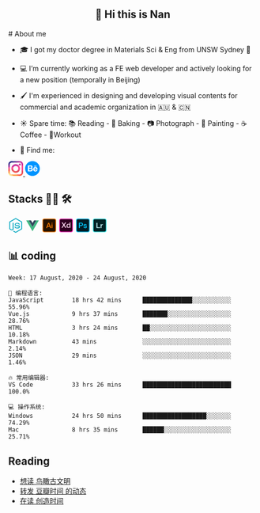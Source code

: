 <h2 align="center">👋 Hi this is Nan</h2>
# About me

- 🎓 I got my doctor degree in Materials Sci & Eng from UNSW Sydney :koala:

- :computer: I’m currently working as a FE web developer and actively looking for a new position (temporally in Beijing)

- :paintbrush: I'm experienced in designing and developing visual contents for commercial and academic organization in :australia: & :cn:

- :sunny: Spare time: :books: Reading - :bread: Baking - :camera: Photograph - :art: Painting - :coffee: Coffee - 💪Workout

- 💬 Find me:

<p >
<div style="display:inline-block">
<a href="https://www.instagram.com/divetothesea/">
<svg style='zoom:15%' t="1598323914700" class="icon" viewBox="0 0 1024 1024" version="1.1" xmlns="http://www.w3.org/2000/svg" p-id="1274" width="200" height="200"><path d="M229.518 1024h122.206L158.896 900.414 0.396 807.796C7.318 928.18 107.432 1024 229.518 1024z" fill="#FDE494" p-id="1275"></path><path d="M670.896 953.38l-138.012-35.31H229.518c-68.144 0-123.586-55.442-123.586-123.586v-67.752l-52.966-56.84L0 679.256v115.226c0 4.472 0.144 8.908 0.396 13.314L351.724 1024h417.534l-98.362-70.62z" fill="#FEA150" p-id="1276"></path><path d="M883.31 880.28c-22.488 23.274-53.986 37.788-88.828 37.788H532.884L769.258 1024h25.224c82.404 0 154.792-43.658 195.28-109.054l-54.044-32.188-52.408-2.478z" fill="#FF5D4A" p-id="1277"></path><path d="M918.068 652.028v142.456c0 33.304-13.266 63.55-34.758 85.798l106.454 34.666c21.692-35.04 34.236-76.312 34.236-120.466v-125.61l-54.792-30.782-51.14 13.938z" fill="#E45261" p-id="1278"></path><path d="M1024 298.38l-56.406-13.432-49.526 29.652v337.428L1024 668.872z" fill="#FF4D95" p-id="1279"></path><path d="M1024 229.518c0-115.266-85.416-210.946-196.272-227.1L688.86 60.202l-70.366 45.73h175.988c68.144 0 123.586 55.442 123.586 123.586V314.6L1024 298.38v-68.862z" fill="#CB319C" p-id="1280"></path><path d="M635.464 0L504.1 49.272l-103.61 56.66h218.004L827.728 2.416A230.44 230.44 0 0 0 794.482 0H635.464z" fill="#8A3293" p-id="1281"></path><path d="M512 812.138c36.716 0 71.908-6.64 104.452-18.76l-172.04-78.094-182.356-37.314C315.892 758.78 407.826 812.138 512 812.138z" fill="#FF5D4A" p-id="1282"></path><path d="M658.306 610.716C626.54 657.646 572.81 688.552 512 688.552c-80.546 0-148.616-54.236-169.734-128.092l-47.364-29.602-81.694 9.076a298.268 298.268 0 0 0 48.85 138.034l354.396 115.41c76.606-28.528 138.474-87.514 170.916-162.136l-63.506-32.17-65.558 11.644z" fill="#E45261" p-id="1283"></path><path d="M335.448 512c0-43.756 16.036-83.814 42.494-114.692l-75.316-10.536-76.5 33.784A298.956 298.956 0 0 0 211.862 512c0 9.424 0.488 18.73 1.342 27.932l129.06 20.524A175.948 175.948 0 0 1 335.448 512z m476.69 0c0-64.276-20.318-123.892-54.856-172.78l-74.794-10.616-76.836 33.834c49.746 31.262 82.9 86.596 82.9 149.562 0 36.54-11.16 70.522-30.246 98.716l129.062 20.524A298.324 298.324 0 0 0 812.138 512z" fill="#FF4D95" p-id="1284"></path><path d="M512 335.448c34.388 0 66.484 9.918 93.652 26.99l151.63-23.218C702.89 262.234 613.222 211.862 512 211.862c-133.62 0-247.108 87.778-285.874 208.69l151.816-23.248c32.404-37.82 80.464-61.856 134.058-61.856z m282.482-35.31c38.94 0 70.62-31.68 70.62-70.62s-31.68-70.62-70.62-70.62c-38.94 0-70.62 31.68-70.62 70.62s31.68 70.62 70.62 70.62z" fill="#CB319C" p-id="1285"></path><path d="M105.932 627.128L54.94 601.694 0 592.632v86.626l105.932 47.474z" fill="#FF5D4A" p-id="1286"></path><path d="M0 506.028v86.604l105.932 34.496V522.874l-55.04-19.788z" fill="#E45261" p-id="1287"></path><path d="M105.932 438.958l-54.434-0.492L0 455.18v50.848l105.932 16.846z" fill="#FF4D95" p-id="1288"></path><path d="M105.932 359.514l-56.11 5.692L0 411.924v43.256l105.932-16.222z" fill="#CB319C" p-id="1289"></path><path d="M0 411.924l105.932-52.41v-120.79L43.8 244.666 0 286.482z" fill="#8A3293" p-id="1290"></path><path d="M410.118 0L168.412 92.962 2.774 193.856A230.44 230.44 0 0 0 0 229.518v56.964l105.932-47.756v-9.21c0-68.144 55.442-123.586 123.586-123.586h170.974L635.464 0H410.118z" fill="#523494" p-id="1291"></path><path d="M229.518 0C115.09 0 19.956 84.176 2.774 193.856L410.118 0h-180.6z" fill="#2D2D87" p-id="1292"></path></svg>
 </a>
<a href="https://www.behance.net/southchen">
<svg  style='zoom:15%' t="1598322914857" class="icon" viewBox="0 0 1024 1024" version="1.1" xmlns="http://www.w3.org/2000/svg" p-id="1280" width="200" height="200"><path d="M509.866667 2.133333C791.466667 2.133333 1019.733333 230.4 1019.733333 512c2.133333 283.733333-228.266667 512-509.866666 512S0 795.733333 0 514.133333 228.266667 2.133333 509.866667 2.133333z" fill="#0094FF" p-id="1281"></path><path d="M791.466667 324.266667h-166.4v40.533333h166.4v-40.533333z m-81.066667 138.666666c-19.2 0-36.266667 6.4-46.933333 17.066667-12.8 10.666667-19.2 27.733333-19.2 46.933333h132.266666c-6.4-44.8-27.733333-64-66.133333-64z m4.266667 189.866667c12.8 0 27.733333-4.266667 40.533333-10.666667 12.8-6.4 21.333333-17.066667 25.6-27.733333H853.333333c-21.333333 66.133333-68.266667 100.266667-138.666666 100.266667-46.933333 0-83.2-14.933333-110.933334-42.666667-27.733333-27.733333-40.533333-66.133333-40.533333-113.066667 0-44.8 14.933333-83.2 42.666667-113.066666s64-44.8 108.8-44.8c29.866667 0 55.466667 6.4 78.933333 21.333333 21.333333 14.933333 38.4 34.133333 49.066667 57.6 10.666667 23.466667 17.066667 51.2 17.066666 81.066667v14.933333h-213.333333c0 23.466667 6.4 42.666667 19.2 55.466667 8.533333 12.8 25.6 21.333333 49.066667 21.333333z m-433.066667-17.066667h96c44.8 0 66.133333-17.066667 66.133333-53.333333 0-38.4-21.333333-57.6-64-57.6h-98.133333v110.933333z m0-174.933333h91.733333c17.066667 0 29.866667-4.266667 40.533334-12.8 10.666667-8.533333 14.933333-19.2 14.933333-36.266667 0-32-21.333333-46.933333-61.866667-46.933333h-85.333333v96zM192 296.533333h192c19.2 0 36.266667 2.133333 51.2 4.266667s27.733333 8.533333 40.533333 14.933333c12.8 6.4 21.333333 17.066667 29.866667 32 6.4 12.8 10.666667 29.866667 10.666667 49.066667 0 38.4-19.2 68.266667-55.466667 85.333333 25.6 6.4 42.666667 19.2 55.466667 36.266667 12.8 17.066667 19.2 40.533333 19.2 66.133333 0 17.066667-2.133333 32-8.533334 44.8-4.266667 12.8-12.8 23.466667-21.333333 34.133334-8.533333 8.533333-19.2 17.066667-32 23.466666-12.8 6.4-25.6 10.666667-38.4 12.8-12.8 2.133333-27.733333 4.266667-42.666667 4.266667H192V296.533333z" fill="#FFFFFF" p-id="1282"></path></svg></a>
</div>
</p>

## Stacks 👨‍💻 🛠

<p align="left" >
<div style="display:inline-block">
<svg style='zoom:15%' t="1598322999865" class="icon" viewBox="0 0 1024 1024" version="1.1" xmlns="http://www.w3.org/2000/svg" p-id="2549" width="200" height="200"><path d="M943.003574 243.916096L527.963095 4.469667a31.926191 31.926191 0 0 0-31.92619 0l-415.040479 239.446429a31.926191 31.926191 0 0 0-15.963095 27.456524v478.89286a31.926191 31.926191 0 0 0 15.963095 27.456524l118.126906 68.322048a162.823572 162.823572 0 0 0 52.358952 5.10819c88.75481 0 116.211334-34.480286 116.211334-119.403953V328.839764H298.094523v418.871621c0 30.649143-14.047524 44.058143-52.358953 44.058143a56.190096 56.190096 0 0 1-14.047524 0L128.885712 731.748289V289.889811l383.114288-220.929239 383.114288 220.929239v441.858478l-383.114288 220.92924-114.934286-63.852382a31.926191 31.926191 0 0 0-31.926191 55.551572l130.897382 75.34581a31.926191 31.926191 0 0 0 31.92619 0l415.040479-239.44643a31.926191 31.926191 0 0 0 15.963095-27.456524V271.37262a31.926191 31.926191 0 0 0-15.963095-27.456524z" fill="#14ADC4" p-id="2550"></path><path d="M618.633477 667.257384c-88.75481 0-115.57281-40.865524-115.57281-73.430238h-70.23762c7.662286 106.633477 104.079381 127.704763 187.726001 127.704762 112.380191 0 184.533382-40.227 184.533382-127.704762 0-51.081905-35.757334-84.285143-127.704762-97.694143L575.852381 485.278098c-49.804857-6.385238-63.852381-21.071286-63.852381-45.335191 0-42.781095 51.720429-56.190096 97.05562-56.190096 72.791715 0 107.910524 31.287667 109.826095 68.960572h70.23762c-1.277048-69.599096-55.551572-123.87362-175.594049-123.873619C512 328.839764 448.147619 372.259383 448.147619 446.966669a102.802334 102.802334 0 0 0 97.694143 97.694143l115.57281 15.324572c56.190096 7.662286 69.599096 22.986857 69.599096 49.166333s-22.348333 58.105667-112.380191 58.105667z" fill="#14ADC4" p-id="2551"></path></svg>
    <svg style='zoom:15%' t="1598322964663" class="icon" viewBox="0 0 1024 1024" version="1.1" xmlns="http://www.w3.org/2000/svg" p-id="1779" width="200" height="200"><path d="M76.416 164.309333L512 916.096 947.584 167.936v-3.626667H778.24L514.56 617.258667 251.989333 164.352z" fill="#41B883" p-id="1780"></path><path d="M252.032 164.309333l262.485333 452.992L778.24 164.309333h-158.848L515.584 342.613333 412.16 164.266667z" fill="#35495E" p-id="1781"></path></svg>
<svg style='zoom:15%' t="1598323023919" class="icon" viewBox="0 0 1024 1024" version="1.1" xmlns="http://www.w3.org/2000/svg" p-id="3552" width="200" height="200"><path d="M166.4 64h691.2Q960 64 960 166.4v691.2Q960 960 857.6 960H166.4Q64 960 64 857.6V166.4Q64 64 166.4 64z" fill="#261300" p-id="3553"></path><path d="M857.6 983.04H166.4A125.58 125.58 0 0 1 40.96 857.6V166.4A125.58 125.58 0 0 1 166.4 40.96h691.2A125.58 125.58 0 0 1 983.04 166.4v691.2A125.58 125.58 0 0 1 857.6 983.04z m-691.2-896a79.45 79.45 0 0 0-79.36 79.36v691.2a79.45 79.45 0 0 0 79.36 79.36h691.2a79.45 79.45 0 0 0 79.36-79.36V166.4a79.45 79.45 0 0 0-79.36-79.36z" fill="#FF7C00" p-id="3554"></path><path d="M434.432 329.216h68.096l140.8 365.568H574.72l-34.304-96.768h-145.92l-34.304 96.768h-66.048z m-22.528 220.16H523.52l-54.784-157.184H467.2z m259.584-220.16h58.368v55.296h-58.368z m0 100.864h58.368v264.704h-58.368z" fill="#FF7C00" p-id="3555"></path></svg>
<svg style='zoom:15%' t="1598323173588" class="icon" viewBox="0 0 1024 1024" version="1.1" xmlns="http://www.w3.org/2000/svg" p-id="3723" width="200" height="200"><path d="M64 64m102.4 0l691.2 0q102.4 0 102.4 102.4l0 691.2q0 102.4-102.4 102.4l-691.2 0q-102.4 0-102.4-102.4l0-691.2q0-102.4 102.4-102.4Z" fill="#2E001F" p-id="3724"></path><path d="M857.6 983.04H166.4a125.5808 125.5808 0 0 1-125.44-125.44V166.4a125.5808 125.5808 0 0 1 125.44-125.44h691.2a125.5808 125.5808 0 0 1 125.44 125.44v691.2a125.5808 125.5808 0 0 1-125.44 125.44zM166.4 87.04a79.4496 79.4496 0 0 0-79.36 79.36v691.2a79.4496 79.4496 0 0 0 79.36 79.36h691.2a79.4496 79.4496 0 0 0 79.36-79.36V166.4a79.4496 79.4496 0 0 0-79.36-79.36z" fill="#FF26BE" p-id="3725"></path><path d="M202.752 305.408H279.04l82.944 129.024 86.528-129.024h71.68L399.36 481.536l129.536 189.44h-77.824L359.936 531.2l-92.672 139.776h-73.216l129.536-189.44zM807.4112 670.976H752.128v-35.84h-1.024c-15.36 30.208-48.64 43.008-81.92 43.008-83.456 0-123.904-61.952-123.904-141.312 0-95.744 56.832-137.728 114.688-137.728 33.28 0 70.144 12.288 88.064 41.472h1.024V305.408h58.368z m-130.56-38.912c52.224 0 74.24-47.616 74.24-93.696 0-58.368-28.16-93.184-73.216-93.184-54.784 0-74.24 48.64-74.24 96.256 0.0128 45.568 22.5408 90.624 73.2288 90.624z" fill="#FFD9F2" p-id="3726"></path></svg>
<svg style='zoom:15%' t="1598323186571" class="icon" viewBox="0 0 1024 1024" version="1.1" xmlns="http://www.w3.org/2000/svg" p-id="3982" width="200" height="200"><path d="M166.4 64h691.2Q960 64 960 166.4v691.2Q960 960 857.6 960H166.4Q64 960 64 857.6V166.4Q64 64 166.4 64z" fill="#001D26" p-id="3983"></path><path d="M857.6 983.04H166.4A125.58 125.58 0 0 1 40.96 857.6V166.4A125.58 125.58 0 0 1 166.4 40.96h691.2A125.58 125.58 0 0 1 983.04 166.4v691.2A125.58 125.58 0 0 1 857.6 983.04z m-691.2-896a79.45 79.45 0 0 0-79.36 79.36v691.2a79.45 79.45 0 0 0 79.36 79.36h691.2a79.45 79.45 0 0 0 79.36-79.36V166.4a79.45 79.45 0 0 0-79.36-79.36z" fill="#00C8FF" p-id="3984"></path><path d="M234.752 325.632h161.28c104.448 0 124.416 67.584 124.416 113.152 0 45.056-19.968 112.64-124.416 112.128h-97.28V691.2h-64z m64 173.056h93.696c28.672 0 64-14.336 64-60.416 0-48.128-29.184-60.416-62.976-60.416h-94.72z m313.344 107.52c3.072 33.792 28.672 46.08 59.904 46.08 22.016 0 60.416-4.608 58.88-34.816-1.536-30.72-44.032-34.304-86.528-44.032-43.008-9.216-84.992-24.576-84.992-78.336 0-57.856 62.464-75.776 110.592-75.776 54.272 0 103.424 22.528 110.592 81.408h-60.928c-5.12-27.648-28.16-35.328-53.76-35.328-16.896 0-48.128 4.096-48.128 27.136 0 28.672 43.008 32.768 86.016 42.496 42.496 9.728 85.504 25.088 85.504 77.312 0 62.976-63.488 86.016-118.272 86.016-66.56 0-116.224-29.696-117.248-92.16z" fill="#00C8FF" p-id="3985"></path></svg>
<svg style='zoom:15%' t="1598323196079" class="icon" viewBox="0 0 1024 1024" version="1.1" xmlns="http://www.w3.org/2000/svg" p-id="4141" width="200" height="200"><path d="M64 64m102.4 0l691.2 0q102.4 0 102.4 102.4l0 691.2q0 102.4-102.4 102.4l-691.2 0q-102.4 0-102.4-102.4l0-691.2q0-102.4 102.4-102.4Z" fill="#022326" p-id="4142"></path><path d="M857.6 983.04H166.4a125.5808 125.5808 0 0 1-125.44-125.44V166.4a125.5808 125.5808 0 0 1 125.44-125.44h691.2a125.5808 125.5808 0 0 1 125.44 125.44v691.2a125.5808 125.5808 0 0 1-125.44 125.44zM166.4 87.04a79.4496 79.4496 0 0 0-79.36 79.36v691.2a79.4496 79.4496 0 0 0 79.36 79.36h691.2a79.4496 79.4496 0 0 0 79.36-79.36V166.4a79.4496 79.4496 0 0 0-79.36-79.36z" fill="#3DF0F0" p-id="4143"></path><path d="M291.584 329.216h64v310.272H541.44v55.296H291.584zM577.28 430.08h54.784v51.2h1.024c6.656-28.16 41.472-58.368 77.312-58.368a138.8288 138.8288 0 0 1 22.016 1.536v56.32c-8.192-1.024-16.896-2.56-25.088-2.56-39.936 0-71.68 32.256-71.68 90.624v125.952H577.28z" fill="#CCFBFF" p-id="4144"></path></svg>
</div>
</p>

## 📊 coding

<!--START_SECTION:waka-->
```text
Week: 17 August, 2020 - 24 August, 2020

💬 编程语言: 
JavaScript        18 hrs 42 mins      ██████████████░░░░░░░░░░░   55.96% 
Vue.js            9 hrs 37 mins       ███████░░░░░░░░░░░░░░░░░░   28.76% 
HTML              3 hrs 24 mins       ██░░░░░░░░░░░░░░░░░░░░░░░   10.18% 
Markdown          43 mins             ░░░░░░░░░░░░░░░░░░░░░░░░░   2.14% 
JSON              29 mins             ░░░░░░░░░░░░░░░░░░░░░░░░░   1.46%

🔥 常用编辑器: 
VS Code           33 hrs 26 mins      █████████████████████████   100.0%

💻 操作系统: 
Windows           24 hrs 50 mins      ██████████████████░░░░░░░   74.29% 
Mac               8 hrs 35 mins       ██████░░░░░░░░░░░░░░░░░░░   25.71%

```


<!--END_SECTION:waka-->

## Reading

<!-- DOUBAN-ACTIVITIES:START -->

- [想读 鸟瞰古文明](https://www.douban.com/doubanapp/dispatch?uri=/status/3076344281/)
- [转发 豆瓣时间 的动态](https://www.douban.com/doubanapp/dispatch?uri=/status/3075462821/)
- [在读 创造时间](https://www.douban.com/doubanapp/dispatch?uri=/status/3072391701/)
<!-- DOUBAN-ACTIVITIES:END -->
